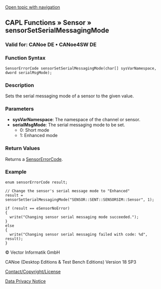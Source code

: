 [Open topic with navigation](../../../../../CANoeDEFamily.htm#Topics/CAPLFunctions/Sensor/Functions/CAPLfunctionSensorSetSerialMessagingMode.md)

## CAPL Functions » Sensor » sensorSetSerialMessagingMode

### Valid for: CANoe DE • CANoe4SW DE

### Function Syntax

```plaintext
SensorErrorCode sensorSetSerialMessagingMode(char[] sysVarNamespace, dword serialMsgMode);
```

### Description

Sets the serial messaging mode of a sensor to the given value.

### Parameters

- **sysVarNamespace**: The namespace of the channel or sensor.
- **serialMsgMode**: The serial messaging mode to be set.
  - 0: Short mode
  - 1: Enhanced mode

### Return Values

Returns a [SensorErrorCode](../CAPLfunctionsSensorEnumeration.md).

### Example

```plaintext
enum sensorErrorCode result;

// Change the sensor's serial message mode to "Enhanced"
result = sensorSetSerialMessagingMode("SENSOR::SENT::SENSORSIM::Sensor", 1);

if (result == eSensorNoError)
{
  write("Changing sensor serial messaging mode succeeded.");
}
else
{
  write("Changing sensor serial messaging failed with code: %d", result);
}
```

© Vector Informatik GmbH

CANoe (Desktop Editions & Test Bench Editions) Version 18 SP3

[Contact/Copyright/License](../../../Shared/ContactCopyrightLicense.md)

[Data Privacy Notice](https://www.vector.com/int/en/company/get-info/privacy-policy/)
